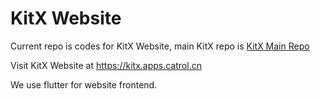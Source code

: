 # KitX Website

Current repo is codes for KitX Website, main KitX repo is [KitX Main Repo](https://github.com/Crequency/KitX)

Visit KitX Website at https://kitx.apps.catrol.cn

We use flutter for website frontend.


